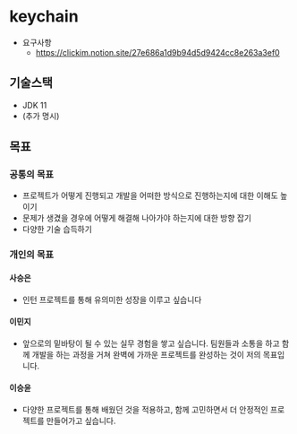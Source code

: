 # keychain
* 요구사항
    * https://clickim.notion.site/27e686a1d9b94d5d9424cc8e263a3ef0

## 기술스택
* JDK 11
* (추가 명시)


## 목표
### 공통의 목표
* 프로젝트가 어떻게 진행되고 개발을 어떠한 방식으로 진행하는지에 대한 이해도 높이기
* 문제가 생겼을 경우에 어떻게 해결해 나아가야 하는지에 대한 방향 잡기
* 다양한 기술 습득하기

### 개인의 목표
#### 사승은
* 인턴 프로젝트를 통해 유의미한 성장을 이루고 싶습니다

#### 이민지
* 앞으로의 밑바탕이 될 수 있는 실무 경험을 쌓고 싶습니다.
팀원들과 소통을 하고 함께 개발을 하는 과정을 거쳐 완벽에 가까운 프로젝트를 완성하는 것이 저의 목표입니다.

#### 이승윤
* 다양한 프로젝트를 통해 배웠던 것을 적용하고, 함께 고민하면서 더 안정적인 프로젝트를 만들어가고 싶습니다.
